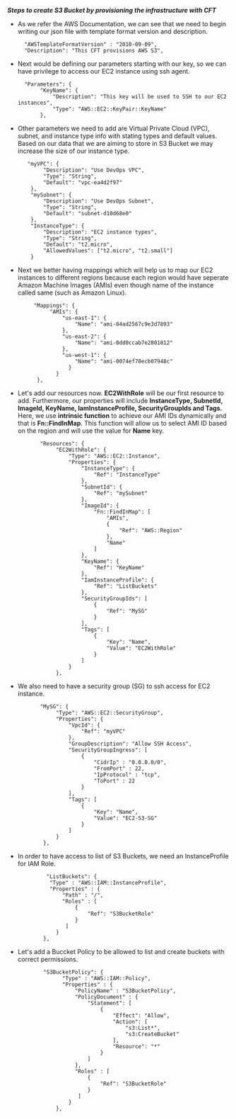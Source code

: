 ****_Steps to create S3 Bucket by provisioning the infrastructure with CFT_****

  - As we refer the AWS Documentation, we can see that we need to begin writing our json file with template format version and description.

          "AWSTemplateFormatVersion" : "2010-09-09",
          "Description": "This CFT provisions AWS S3",
          
   - Next would be defining our parameters starting with our key, so we can have privilege to access our EC2 instance using ssh agent.

           "Parameters": {
                "KeyName": {
                    "Description": "This key will be used to SSH to our EC2 instances",
                    "Type": "AWS::EC2::KeyPair::KeyName"
                },
                
   -  Other parameters we need to add are Virtual Private Cloud (VPC), subnet, and instance type info with stating types and default values. Based on our data that 
      we are aiming to store in S3 Bucket we may increase the size of our instance type.
      
      
             "myVPC": {
                  "Description": "Use DevOps VPC",
                  "Type": "String",
                  "Default": "vpc-ea4d2f97"
              },
              "mySubnet": {
                  "Description": "Use DevOps Subnet",
                  "Type": "String",
                  "Default": "subnet-d10d68e0"
              },
              "InstanceType": {
                  "Description": "EC2 instance types",
                  "Type": "String",
                  "Default": "t2.micro",
                  "AllowedValues": ["t2.micro", "t2.small"]
              }
              
              
   -  Next we better having mappings which will help us to map our EC2 instances to different regions because each region would have seperate Amazon Machine                     Images (AMIs) even though name of the instance called same (such as Amazon Linux).


               "Mappings": {
                    "AMIs": {
                        "us-east-1": {
                            "Name": "ami-04ad2567c9e3d7893"
                        },
                        "us-east-2": {
                            "Name": "ami-0dd0ccab7e2801812"
                        },
                        "us-west-1": {
                            "Name": "ami-0074ef78ecb07948c"
                          }
                      }
                },
                
                
   -  Let's add our resources now. **EC2WithRole** will be our first resource to add. Furthermore, our properties will include **InstanceType, SubnetId, ImageId,         KeyName, IamInstanceProfile, SecurityGroupIds and Tags.** Here, we use **intrinsic function** to achieve our AMI IDs dynamically and that is **Fn::FindInMap**.         This function will allow us to select AMI ID based on the region and will use the value for **Name** key.


                 "Resources": {
                      "EC2WithRole": {
                          "Type": "AWS::EC2::Instance",
                          "Properties": {
                              "InstanceType": {
                                  "Ref": "InstanceType"
                              },
                              "SubnetId": {
                                  "Ref": "mySubnet"
                              },
                              "ImageId": {
                                  "Fn::FindInMap": [
                                      "AMIs",
                                      {
                                          "Ref": "AWS::Region"
                                      },
                                      "Name"
                                  ]
                              },
                              "KeyName": {
                                  "Ref": "KeyName"
                              },
                              "IamInstanceProfile": {
                                  "Ref": "ListBuckets"
                              },
                              "SecurityGroupIds": [
                                  {
                                      "Ref": "MySG"
                                  }
                              ],
                              "Tags": [
                                  {
                                      "Key": "Name",
                                      "Value": "EC2WithRole"
                                  }
                              ]
                          }
                      },
                
                
   -  We also need to have a security group (SG) to ssh access for EC2 instance.


                 "MySG": {
                      "Type": "AWS::EC2::SecurityGroup",
                      "Properties": {
                          "VpcId": {
                              "Ref": "myVPC"
                          },
                          "GroupDescription": "Allow SSH Access",
                          "SecurityGroupIngress": [
                              {
                                  "CidrIp" : "0.0.0.0/0",
                                  "FromPort" : 22,
                                  "IpProtocol" : "tcp",
                                  "ToPort" : 22
                              }
                          ],
                          "Tags": [
                              {
                                  "Key": "Name",
                                  "Value": "EC2-S3-SG"
                              }
                          ]
                      }
                  },
     
     
   -  In order to have access to list of S3 Buckets, we need an InstanceProfile for IAM Role.


                   "ListBuckets": {
                    "Type" : "AWS::IAM::InstanceProfile",
                    "Properties" : {
                        "Path" : "/",
                        "Roles" : [ 
                            {
                                "Ref": "S3BucketRole"
                            }
                         ]
                      }
                  },
                  
                  
   -  Let's add a Buccket Policy to be allowed to list and create buckets with correct permissions.


                  "S3BucketPolicy": {
                        "Type" : "AWS::IAM::Policy",
                        "Properties" : {
                            "PolicyName" : "S3BucketPolicy",
                            "PolicyDocument" : {
                                "Statement": [
                                    {
                                        "Effect": "Allow",
                                        "Action": [
                                            "s3:List*",
                                            "s3:CreateBucket"
                                        ],
                                        "Resource": "*"
                                    }
                                ]
                            },
                            "Roles" : [ 
                                {
                                    "Ref": "S3BucketRole"
                                }
                             ]
                          }
                      },
     
     
     
     
     
     
     
     
     
     
     
     
     
     
     
     
     
     
     
     
              
              
              
              
              
              
              
              

    
